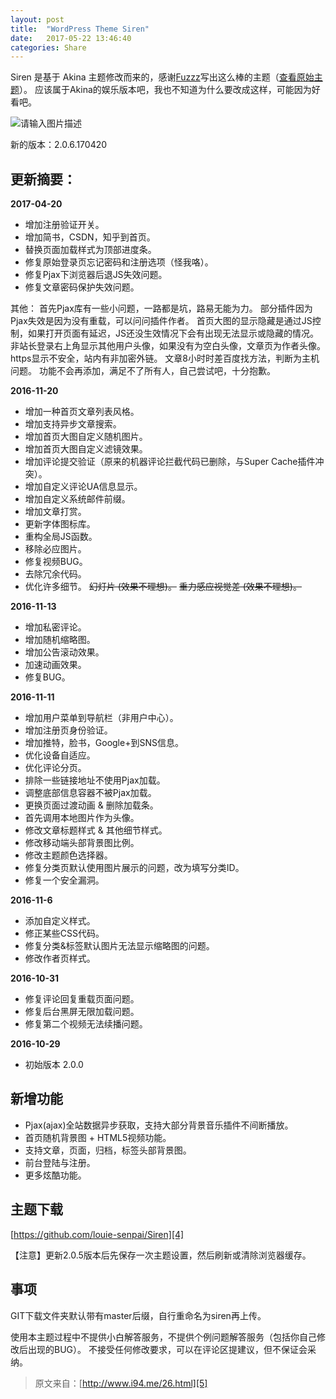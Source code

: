 ```yaml
---
layout: post
title:  "WordPress Theme Siren"
date:   2017-05-22 13:46:40
categories: Share
---
```

Siren 是基于 Akina 主题修改而来的，感谢[Fuzzz][1]写出这么棒的主题（[查看原始主题][2]）。
应该属于Akina的娱乐版本吧，我也不知道为什么要改成这样，可能因为好看吧。

![请输入图片描述][3]

新的版本：2.0.6.170420

更新摘要：
-----

**2017-04-20**

 - 增加注册验证开关。
 - 增加简书，CSDN，知乎到首页。
 - 替换页面加载样式为顶部进度条。
 - 修复原始登录页忘记密码和注册选项（怪我咯）。
 - 修复Pjax下浏览器后退JS失效问题。
 - 修复文章密码保护失效问题。

其他：
首先Pjax库有一些小问题，一路都是坑，路易无能为力。
部分插件因为Pjax失效是因为没有重载，可以问问插件作者。
首页大图的显示隐藏是通过JS控制，如果打开页面有延迟，JS还没生效情况下会有出现无法显示或隐藏的情况。
非站长登录右上角显示其他用户头像，如果没有为空白头像，文章页为作者头像。
https显示不安全，站内有非加密外链。
文章8小时时差百度找方法，判断为主机问题。
功能不会再添加，满足不了所有人，自己尝试吧，十分抱歉。

**2016-11-20**

 - 增加一种首页文章列表风格。
 - 增加支持异步文章搜索。
 - 增加首页大图自定义随机图片。
 - 增加首页大图自定义滤镜效果。
 - 增加评论提交验证（原来的机器评论拦截代码已删除，与Super Cache插件冲突）。
 - 增加自定义评论UA信息显示。
 - 增加自定义系统邮件前缀。
 - 增加文章打赏。
 - 更新字体图标库。
 - 重构全局JS函数。
 - 移除必应图片。
 - 修复视频BUG。
 - 去除冗余代码。
 - 优化许多细节。
<del>幻灯片 (效果不理想)。</del>
<del>重力感应视觉差 (效果不理想)。</del>

**2016-11-13**

 - 增加私密评论。
 - 增加随机缩略图。
 - 增加公告滚动效果。
 - 加速动画效果。
 - 修复BUG。

**2016-11-11**

 - 增加用户菜单到导航栏（非用户中心）。
 - 增加注册页身份验证。
 - 增加推特，脸书，Google+到SNS信息。
 - 优化设备自适应。
 - 优化评论分页。
 - 排除一些链接地址不使用Pjax加载。
 - 调整底部信息容器不被Pjax加载。
 - 更换页面过渡动画 & 删除加载条。
 - 首先调用本地图片作为头像。
 - 修改文章标题样式 & 其他细节样式。
 - 修改移动端头部背景图比例。
 - 修改主题颜色选择器。
 - 修复分类页默认使用图片展示的问题，改为填写分类ID。
 - 修复一个安全漏洞。

**2016-11-6**

 - 添加自定义样式。
 - 修正某些CSS代码。
 - 修复分类&标签默认图片无法显示缩略图的问题。
 - 修改作者页样式。

**2016-10-31**

 - 修复评论回复重载页面问题。
 - 修复后台黑屏无限加载问题。
 - 修复第二个视频无法续播问题。

**2016-10-29**

 - 初始版本 2.0.0

新增功能
----

 - Pjax(ajax)全站数据异步获取，支持大部分背景音乐插件不间断播放。
 - 首页随机背景图 + HTML5视频功能。
 - 支持文章，页面，归档，标签头部背景图。
 - 前台登陆与注册。
 - 更多炫酷功能。

主题下载
----

[https://github.com/louie-senpai/Siren][4]

【注意】更新2.0.5版本后先保存一次主题设置，然后刷新或清除浏览器缓存。

事项
--

GIT下载文件夹默认带有master后缀，自行重命名为siren再上传。

使用本主题过程中不提供小白解答服务，不提供个例问题解答服务（包括你自己修改后出现的BUG）。
不接受任何修改要求，可以在评论区提建议，但不保证会采纳。

> 原文来自：[http://www.i94.me/26.html][5]


  [1]: http://www.akina.pw/
  [2]: http://www.akina.pw/themeakina
  [3]: http://imglf.nosdn.127.net/img/cEczVHlUNlVvWHlJK1BZd1BPL3YyWUgxeWMxbVlpZ3dSL2QwZDRQQVYxUVhmMFFNV3dhWlFnPT0.png?imageView&thumbnail=2560y1600&type=jpg&quality=96&stripmeta=0&type=jpg%7Cwatermark&type=2&text=wqkgbG1lb28uY29tIC8gaW1nLWxtZW9vLmxvZnRlci5jb20=&font=bXN5aA==&gravity=southwest&dissolve=30&fontsize=680&dx=32&dy=36&stripmeta=0
  [4]: https://github.com/louie-senpai/Siren
  [5]: http://www.i94.me/26.html